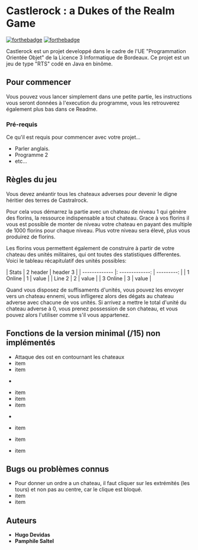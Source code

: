 # Castlerock : a Dukes of the Realm Game

[![forthebadge](http://forthebadge.com/images/badges/built-with-love.svg)](http://forthebadge.com)  [![forthebadge](https://forthebadge.com/images/badges/made-with-java.svg)](https://forthebadge.com)

Castlerock est un projet developpé dans le cadre de l'UE "Programmation Orientée Objet" de la Licence 3 Informatique de Bordeaux. Ce projet est un jeu de type "RTS" codé en Java en binôme.


## Pour commencer

Vous pouvez vous lancer simplement dans une petite partie, les instructions vous seront données à l'execution du programme, vous les retrouverez également plus bas dans ce Readme.


### Pré-requis

Ce qu'il est requis pour commencer avec votre projet...

- Parler anglais.
- Programme 2
- etc...


## Règles du jeu
Vous devez anéantir tous les chateaux adverses pour devenir le digne héritier des terres de Castralrock.

Pour cela vous démarrez la partie avec un chateau de niveau 1 qui génère des florins, la ressource indispensable a tout chateau. Grace à vos florins il vous est possible de monter de niveau votre chateau en payant des multiple de 1000 florins pour chaque niveau. Plus votre niveau sera élevé, plus vous produirez de florins.

Les florins vous permettent également de construire à partir de votre chateau des unités militaires, qui ont toutes des statistiques differentes. Voici le tableau récapitulatif des unités possibles:

|   Stats    |     2 header    |   header 3 |
| ------------- |: -------------: | ---------: |
| 1 Online      |        1        |      value |
| Line 2        |        2        |      value |
| 3 Online      |        3        |      value |

Quand vous disposez de suffisaments d'unités, vous pouvez les envoyer vers un chateau ennemi, vous infligerez alors des dégats au chateau adverse avec chacune de vos unités. Si arrivez a mettre le total d'unité du chateau adverse à 0, vous prenez possession de son chateau, et vous pouvez alors l'utiliser comme s'il vous appartenez.


## Fonctions de la version minimal (/15) non implémentés

* Attaque des ost en contournant les chateaux
* item
* item

-

+ item
+ item
+ item

-

- item
- item
- item


## Bugs ou problèmes connus
+ Pour donner un ordre a un chateau, il faut cliquer sur les extrémités (les tours) et non pas au centre, car le clique est bloqué.
+ item
+ item


## Auteurs

* **Hugo Devidas**
* **Pamphile Saltel**



